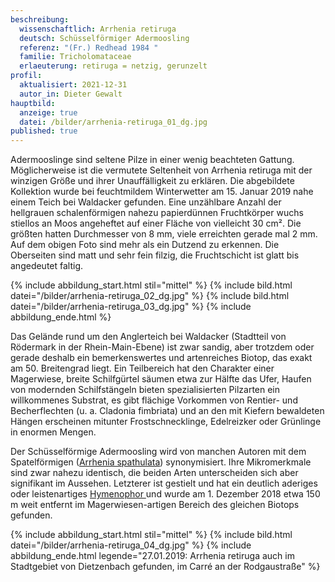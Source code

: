 ```yaml
---
beschreibung:
  wissenschaftlich: Arrhenia retiruga
  deutsch: Schüsselförmiger Adermoosling
  referenz: "(Fr.) Redhead 1984 "
  familie: Tricholomataceae
  erlaeuterung: retiruga = netzig, gerunzelt
profil:
  aktualisiert: 2021-12-31
  autor_in: Dieter Gewalt
hauptbild:
  anzeige: true
  datei: /bilder/arrhenia-retiruga_01_dg.jpg
published: true
---
```

Adermooslinge sind seltene Pilze in einer wenig beachteten Gattung. Möglicherweise ist die vermutete Seltenheit von Arrhenia retiruga mit der winzigen Größe und ihrer Unauffälligkeit zu erklären. Die abgebildete Kollektion wurde bei feuchtmildem Winterwetter am 15. Januar 2019 nahe einem Teich bei Waldacker gefunden. Eine unzählbare Anzahl der hellgrauen schalenförmigen nahezu papierdünnen Fruchtkörper wuchs stiellos an Moos angeheftet auf einer Fläche von vielleicht 30 cm². Die größten hatten Durchmesser von 8 mm, viele erreichten gerade mal 2 mm. Auf dem obigen Foto sind mehr als ein Dutzend zu erkennen. Die Oberseiten sind matt und sehr fein filzig, die Fruchtschicht ist glatt bis angedeutet faltig. 

{% include abbildung_start.html stil="mittel" %}
{% include bild.html datei="/bilder/arrhenia-retiruga_02_dg.jpg" %}
{% include bild.html datei="/bilder/arrhenia-retiruga_03_dg.jpg" %}
{% include abbildung_ende.html %}

Das Gelände rund um den Anglerteich bei Waldacker (Stadtteil von Rödermark in der Rhein-Main-Ebene) ist zwar sandig, aber trotzdem oder gerade deshalb ein bemerkenswertes und artenreiches Biotop, das exakt am 50. Breitengrad liegt. Ein Teilbereich hat den Charakter einer Magerwiese, breite Schilfgürtel säumen etwa zur Hälfte das Ufer, Haufen von modernden Schilfstängeln bieten spezialisierten Pilzarten ein willkommenes Substrat, es gibt flächige Vorkommen von Rentier- und Becherflechten (u. a. Cladonia fimbriata) und an den mit Kiefern bewaldeten Hängen erscheinen mitunter Frostschnecklinge, Edelreizker oder Grünlinge in enormen Mengen.

Der Schüsselförmige Adermoosling wird von manchen Autoren mit dem Spatelförmigen ([Arrhenia spathulata](/pilze/arrhenia-spathulata-spatelförmiger-adermoosling)) synonymisiert. Ihre Mikromerkmale sind zwar nahezu identisch, die beiden Arten unterscheiden sich aber signifikant im Aussehen. Letzterer ist gestielt und hat ein deutlich aderiges oder leistenartiges [Hymenophor ](Hymenophor "Glossar")und wurde am 1. Dezember 2018 etwa 150 m weit entfernt im Magerwiesen-artigen Bereich des gleichen Biotops gefunden.

{% include abbildung_start.html stil="mittel" %}
{% include bild.html datei="/bilder/arrhenia-retiruga_04_dg.jpg" %}
{% include abbildung_ende.html legende="27.01.2019: Arrhenia retiruga auch im Stadtgebiet von Dietzenbach gefunden, im Carré an der Rodgaustraße" %}
